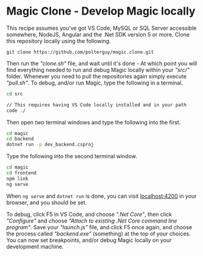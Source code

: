
# Magic Clone - Develop Magic locally

This recipe assumes you've got VS Code, MySQL or SQL Server accessible somewhere, NodeJS, Angular
and the .Net SDK version 5 or more. Clone this repository locally using the following.

```
git clone https://github.com/polterguy/magic.clone.git
```

Then run the _"clone.sh"_ file, and wait until it's done - At which point you will find everything
needed to run and debug Magic locally within your _"src/"_ folder. Whenever you need to pull the
repositories again simply execute _"pull.sh"_. To debug, and/or run Magic, type the following in a terminal.

```bash
cd src

// This requires having VS Code locally installed and in your path
code ./
```

Then open _two_ terminal windows and type the following into the first.

```bash
cd magic
cd backend
dotnet run -p dev_backend.csproj
```

Type the following into the second terminal window.

```bash
cd magic
cd frontend
npm link
ng serve
```

When `ng serve` and `dotnet run` is done, you can visit [localhost:4200](https://localhost:4200) in your
browser, and you should be set.

To debug, click F5 in VS Code, and choose _".Net Core"_, then click _"Configure"_ and choose _"Attach to existing .Net Core command line program"_. Save your _"launch.js"_ file, and click F5 once again, and choose the process
called _"backend.exe"_ (something) at the top of your choices. You can now set breakpoints, and/or debug
Magic locally on your development machine.

